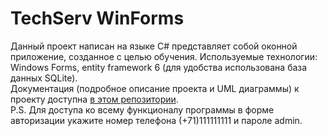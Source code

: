 # TechServ WinForms
Данный проект написан на языке C# представляет собой оконной приложение, созданное с целью обучения. Используемые технологии: Windows Forms, entity framework 6 (для удобства использована база данных SQLite). 
</br>Документация (подробное описание проекта и UML диаграммы) к проекту доступна [в этом репозитории](https://www.genome.gov/).
</br>P.S. Для доступа ко всему функционалу программы в форме авторизации укажите номер телефона (+71)111111111 и пароле admin.

